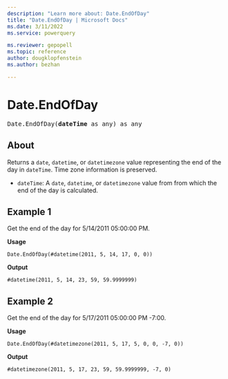 ```yaml
---
description: "Learn more about: Date.EndOfDay"
title: "Date.EndOfDay | Microsoft Docs"
ms.date: 3/11/2022
ms.service: powerquery

ms.reviewer: gepopell
ms.topic: reference
author: dougklopfenstein
ms.author: bezhan

---
```

# Date.EndOfDay

<pre>
Date.EndOfDay(<b>dateTime</b> as any) as any
</pre>
  
## About

Returns a `date`, `datetime`, or `datetimezone` value representing the end of the day in `dateTime`. Time zone information is preserved.

* `dateTime`: A `date`, `datetime`, or `datetimezone` value from from which the end of the day is calculated.

## Example 1

Get the end of the day for 5/14/2011 05:00:00 PM.

**Usage**

```powerquery-m
Date.EndOfDay(#datetime(2011, 5, 14, 17, 0, 0))
```

**Output**

`#datetime(2011, 5, 14, 23, 59, 59.9999999)`

## Example 2

Get the end of the day for 5/17/2011 05:00:00 PM -7:00.

**Usage**

```powerquery-m
Date.EndOfDay(#datetimezone(2011, 5, 17, 5, 0, 0, -7, 0))
```

**Output**

`#datetimezone(2011, 5, 17, 23, 59, 59.9999999, -7, 0)`
